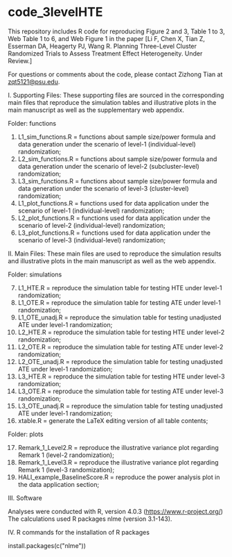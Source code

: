 # code_3levelHTE
This repository includes R code for reproducing Figure 2 and 3, Table 1 to 3, Web Table 1 to 6, and Web Figure 1 in the paper [Li F, Chen X, Tian Z, Esserman DA, Heagerty PJ, Wang R. Planning Three-Level Cluster Randomized Trials to Assess Treatment Effect Heterogeneity. Under Review.]

For questions or comments about the code, please contact Zizhong Tian at <zqt5121@psu.edu>.

I. Supporting Files: These supporting files are sourced in the corresponding main files that reproduce the simulation tables and illustrative plots in the main manuscript as well as the supplementary web appendix.

Folder: functions

1) L1_sim_functions.R = functions about sample size/power formula and data generation under the scenario of level-1 (individual-level) randomization;
2) L2_sim_functions.R = functions about sample size/power formula and data generation under the scenario of level-2 (subcluster-level) randomization;
3) L3_sim_functions.R = functions about sample size/power formula and data generation under the scenario of level-3 (cluster-level) randomization;
4) L1_plot_functions.R = functions used for data application under the scenario of level-1 (individual-level) randomization;
5) L2_plot_functions.R = functions used for data application under the scenario of level-2 (individual-level) randomization;
6) L3_plot_functions.R = functions used for data application under the scenario of level-3 (individual-level) randomization;

II. Main Files: These main files are used to reproduce the simulation results and illustrative plots in the main manuscript as well as the web appendix.

Folder: simulations

7) L1_HTE.R = reproduce the simulation table for testing HTE under level-1 randomization;
8) L1_OTE.R = reproduce the simulation table for testing ATE under level-1 randomization;
9) L1_OTE_unadj.R = reproduce the simulation table for testing unadjusted ATE under level-1 randomization;
10) L2_HTE.R = reproduce the simulation table for testing HTE under level-2 randomization;
11) L2_OTE.R = reproduce the simulation table for testing ATE under level-2 randomization;
12) L2_OTE_unadj.R = reproduce the simulation table for testing unadjusted ATE under level-1 randomization;
13) L3_HTE.R = reproduce the simulation table for testing HTE under level-3 randomization;
14) L3_OTE.R = reproduce the simulation table for testing ATE under level-3 randomization;
15) L3_OTE_unadj.R = reproduce the simulation table for testing unadjusted ATE under level-1 randomization;
16) xtable.R = generate the LaTeX editing version of all table contents;

Folder: plots

17) Remark_1_Level2.R = reproduce the illustrative variance plot regarding Remark 1 (level-2 randomization);
18) Remark_1_Level3.R = reproduce the illustrative variance plot regarding Remark 1 (level-3 randomization);
19) HALI_example_BaselineScore.R = reproduce the power analysis plot in the data application section;

III. Software 

Analyses were conducted with R, version 4.0.3 (https://www.r-project.org/)
The calculations used R packages nlme (version 3.1-143).

IV. R commands for the installation of R packages 

install.packages(c("nlme")) 

